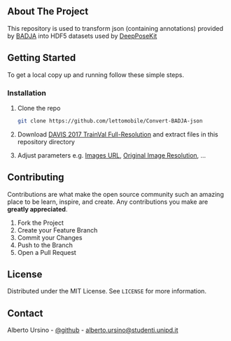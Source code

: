 <!-- ABOUT THE PROJECT -->
## About The Project

This repository is used to transform json (containing annotations) provided by [BADJA](https://github.com/benjiebob/BADJA) into HDF5 datasets used by [DeepPoseKit](https://github.com/lettomobile/DeepPoseKit)

<!-- GETTING STARTED -->
## Getting Started

To get a local copy up and running follow these simple steps.

### Installation

1. Clone the repo
   ```sh
   git clone https://github.com/lettomobile/Convert-BADJA-json
   ```
2. Download [DAVIS 2017 TrainVal Full-Resolution](https://data.vision.ee.ethz.ch/csergi/share/davis/DAVIS-2017-trainval-Full-Resolution.zip) and extract files
in this repository directory

3. Adjust parameters e.g. [Images URL](https://github.com/lettomobile/Convert-BADJA-json/blob/59f5fda0e45c21e2bf4ba8480a4f27024ce7a0f3/code/write.py#L107), [Original Image Resolution](https://github.com/lettomobile/Convert-BADJA-json/blob/59f5fda0e45c21e2bf4ba8480a4f27024ce7a0f3/code/write.py#L129), ...

<!-- CONTRIBUTING -->
## Contributing

Contributions are what make the open source community such an amazing place to be learn, inspire, and create. Any contributions you make are **greatly appreciated**.

1. Fork the Project
2. Create your Feature Branch
3. Commit your Changes
4. Push to the Branch
5. Open a Pull Request

<!-- LICENSE -->
## License

Distributed under the MIT License. See `LICENSE` for more information.

<!-- CONTACT -->
## Contact

Alberto Ursino - [@github](https://github.com/lettomobile) - alberto.ursino@studenti.unipd.it
